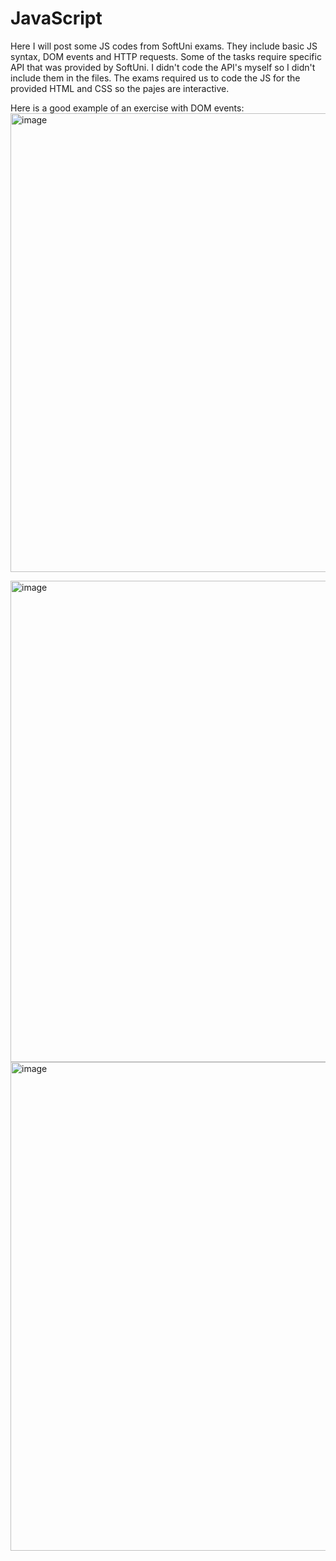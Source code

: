 # JavaScript
Here I will post some JS codes from SoftUni exams. They include basic JS syntax, DOM events and HTTP requests. Some of the tasks require specific API that was provided by SoftUni. I didn't code the API's myself so I didn't include them in the files. The exams required us to code the JS for the provided HTML and CSS so the pajes are interactive. 

Here is a good example of an exercise with DOM events:
<img width="734" alt="image" src="https://user-images.githubusercontent.com/106106321/230152795-c988aa1e-c7c4-46bc-be6a-d76f8c7df7f8.png">

<img width="770" alt="image" src="https://user-images.githubusercontent.com/106106321/230153154-f27116c0-bca3-4f41-9d54-c2c8374f83bb.png">

<img width="782" alt="image" src="https://user-images.githubusercontent.com/106106321/230153678-80b3173f-1cbd-45b5-ab62-7792d57a65ef.png">


